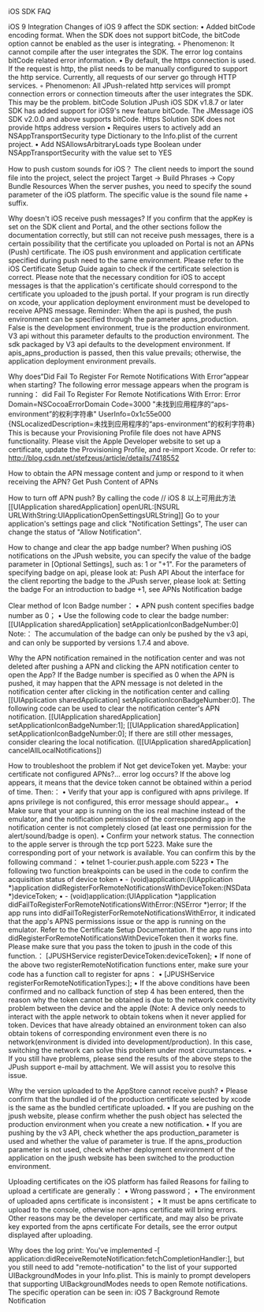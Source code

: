 iOS SDK FAQ

iOS 9 Integration
Changes of iOS 9 affect the SDK section:
    • Added bitCode encoding format. When the SDK does not support bitCode, the bitCode option cannot be enabled as the user is integrating.
        ◦ Phenomenon: It cannot compile after the user integrates the SDK. The error log contains bitCode related error information.
    • By default, the https connection is used. If the request is http, the plist needs to be manually configured to support the http service. Currently, all requests of our server go through HTTP services.
        ◦ Phenomenon: All JPush-related http services will prompt connection errors or connection timeouts after the user integrates the SDK. This may be the problem.
bitCode Solution
JPush iOS SDK v1.8.7 or later SDK has added support for iOS9's new feature bitCode. The JMessage iOS SDK v2.0.0 and above supports bitCode.
Https Solution
SDK does not provide https address version
    • Requires users to actively add an NSAppTransportSecurity type Dictionary to the Info.plist of the current project.
    • Add NSAllowsArbitraryLoads type Boolean under NSAppTransportSecurity with the value set to YES

How to push custom sounds for iOS？
The client needs to import the sound file into the project, select the project Target -> Build Phrases -> Copy Bundle Resources
When the server pushes, you need to specify the sound parameter of the iOS platform. The specific value is the sound file name + suffix.

Why doesn't iOS receive push messages?
If you confirm that the appKey is set on the SDK client and Portal, and the other sections follow the documentation correctly, but still can not receive push messages, there is a certain possibility that the certificate you uploaded on Portal is not an APNs (Push) certificate. The iOS push environment and application certificate specified during push need to the same environment.
Please refer to the iOS Certificate Setup Guide again to check if the certificate selection is correct.
Please note that the necessary condition for iOS to accept messages is that the application's certificate should correspond to the certificate you uploaded to the jpush portal. If your program is run directly on xcode, your application deployment environment must be developed to receive APNS message.
Reminder: When the api is pushed, the push environment can be specified through the parameter apns_production. False is the development environment, true is the production environment. V3 api without this parameter defaults to the production environment. The sdk packaged by V3 api defaults to the development environment. If apis_apns_production is passed, then this value prevails; otherwise, the application deployment environment prevails.

Why does“Did Fail To Register For Remote Notifications With Error”appear when starting?
The following error message appears when the program is running：
did Fail To Register For Remote Notifications With Error: Error Domain=NSCocoaErrorDomain Code=3000 "未找到应用程序的“aps-environment”的权利字符串" UserInfo=0x1c55e000 {NSLocalizedDescription=未找到应用程序的“aps-environment”的权利字符串}
This is because your Provisioning Profile file does not have APNS functionality. Please visit the Apple Developer website to set up a certificate, update the Provisioning Profile, and re-import Xcode.
Or refer to: http://blog.csdn.net/stefzeus/article/details/7418552

How to obtain the APN message content and jump or respond to it when receiving the APN?
Get Push Content of APNs

How to turn off APN push?
By calling the code
// iOS 8 以上可用此方法
[[UIApplication sharedApplication] openURL:[NSURL URLWithString:UIApplicationOpenSettingsURLString]] 
Go to your application's settings page and click "Notification Settings", The user can change the status of "Allow Notification".

How to change and clear the app badge number?
When pushing iOS notifications on the JPush website, you can specify the value of the badge parameter in [Optional Settings], such as: 1 or "+1".
For the parameters of specifying badge on api, please look at: Push API
About the interface for the client reporting the badge to the JPush server, please look at: Setting the badge
For an introduction to badge +1, see APNs Notification badge

Clear method of Icon Badge number：
    • APN push content specifies badge number as 0；
    • Use the following code to clear the badge number: [[UIApplication sharedApplication] setApplicationIconBadgeNumber:0]
Note:：
The accumulation of the badge can only be pushed by the v3 api, and can only be supported by versions 1.7.4 and above.

Why the APN notification remained in the notification center and was not deleted after pushing a APN and clicking the APN notification center to open the App?
If the Badge number is specified as 0 when the APN is pushed, it may happen that the APN message is not deleted in the notification center after clicking in the notification center and calling [[UIApplication sharedApplication] setApplicationIconBadgeNumber:0]. The following code can be used to clear the notification center's APN notification.
[[UIApplication sharedApplication] setApplicationIconBadgeNumber:1];
[[UIApplication sharedApplication] setApplicationIconBadgeNumber:0];
If there are still other messages, consider clearing the local notification. ([[UIApplication sharedApplication] cancelAllLocalNotifications])

How to troubleshoot the problem if Not get deviceToken yet. Maybe: your certificate not configured APNs?... error log occurs?
If the above log appears, it means that the device token cannot be obtained within a period of time. Then:：
    • Verify that your app is configured with apns privilege. If apns privilege is not configured, this error message should appear.。
    • Make sure that your app is running on the ios real machine instead of the emulator, and the notification permission of the corresponding app in the notification center is not completely closed (at least one permission for the alert/sound/badge is open).
    • Confirm your network status. The connection to the apple server is through the tcp port 5223. Make sure the corresponding port of your network is available. You can confirm this by the following command：
    • telnet 1-courier.push.apple.com 5223
    • The following two function breakpoints can be used in the code to confirm the acquisition status of device token 
    • - (void)application:(UIApplication *)application didRegisterForRemoteNotificationsWithDeviceToken:(NSData *)deviceToken;
    • - (void)application:(UIApplication *)application didFailToRegisterForRemoteNotificationsWithError:(NSError *)error;
If the app runs into didFailToRegisterForRemoteNotificationsWithError, it indicated that the app's APNS permissions issue or the app is running on the emulator. Refer to the Certificate Setup Documentation.
If the app runs into didRegisterForRemoteNotificationsWithDeviceToken then it works fine. Please make sure that you pass the token to jpush in the code of this function.：
[JPUSHService registerDeviceToken:deviceToken];
    • If none of the above two registerRemoteNotification functions enter, make sure your code has a function call to register for apns：
    • [JPUSHService registerForRemoteNotificationTypes:];
    • If the above conditions have been confirmed and no callback function of step 4 has been entered, then the reason why the token cannot be obtained is due to the network connectivity problem between the device and the apple (Note: A device only needs to interact with the apple network to obtain tokens when it never applied for token. Devices that have already obtained an environment token can also obtain tokens of corresponding environment even there is no network(environment is divided into development/production). In this case, switching the network can solve this problem under most circumstances.
    • If you still have problems, please send the results of the above steps to the JPush support e-mail by attachment. We will assist you to resolve this issue.

Why the version uploaded to the AppStore cannot receive push?
    • Please confirm that the bundled id of the production certificate selected by xcode is the same as the bundled certificate uploaded.
    • If you are pushing on the jpush website, please confirm whether the push object has selected the production environment when you create a new notification.
    • If you are pushing by the v3 API, check whether the aps production_parameter is used and whether the value of parameter is true. If the apns_production parameter is not used, check whether deployment environment of the application on the jpush website has been switched to the production environment.

Uploading certificates on the iOS platform has failed
Reasons for failing to upload a certificate are generally：
    • Wrong password；
    • The environment of uploaded apns certificate is inconsistent；
    • It must be apns certificate to upload to the console, otherwise non-apns certificate will bring errors. Other reasons may be the developer certificate, and may also be private key exported from the apns certificate 
For details, see the error output displayed after uploading.

Why does the log print: You've implemented -[ <UIApplicationDelegate> application:didReceiveRemoteNotification:fetchCompletionHandler:], but you still need to add "remote-notification" to the list of your supported UIBackgroundModes in your Info.plist.
This is mainly to prompt developers that supporting UIBackgroundModes needs to open Remote notifications. The specific operation can be seen in: iOS 7 Background Remote Notification